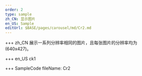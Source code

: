 ```yaml
---
order: 2
type: sample
zh_CN: 显示图片
en_US: Sample
editUrl: $BASE/pages/carousel/md/Cr2.md
---
```


+++ zh_CN
展示一系列分辨率相同的图片，且每张图片的分辨率均为(640x427)。

+++ en_US
ck1

+++ SampleCode
fileName: Cr2
